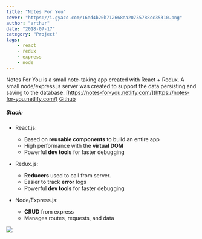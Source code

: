 ```yaml
---
title: "Notes For You"
cover: "https://i.gyazo.com/16ed4b20b712668ea20755788cc35310.png"
author: "arthur"
date: "2018-07-17"
category: "Project"
tags:
    - react
    - redux
    - express
    - node
---
```


Notes For You is a small note-taking app created with React + Redux. A small node/express.js server was created to support the data persisting and saving to the database. 
[https://notes-for-you.netlify.com/](https://notes-for-you.netlify.com/)
[Github](https://github.com/rushman7/notes-for-you)

##### Stack:
- React.js:
    - Based on **reusable components** to build an entire app
    - High performance with the **virtual DOM**
    - Powerful **dev tools** for faster debugging

- Redux.js:
    - **Reducers** used to call from server.
    - Easier to track **error** logs
    - Powerful **dev tools** for faster debugging

- Node/Express.js:
    - **CRUD** from express
    - Manages routes, requests, and data


<img src="https://media.giphy.com/media/2bV9hetdWBRsX49bHS/giphy.gif"/>